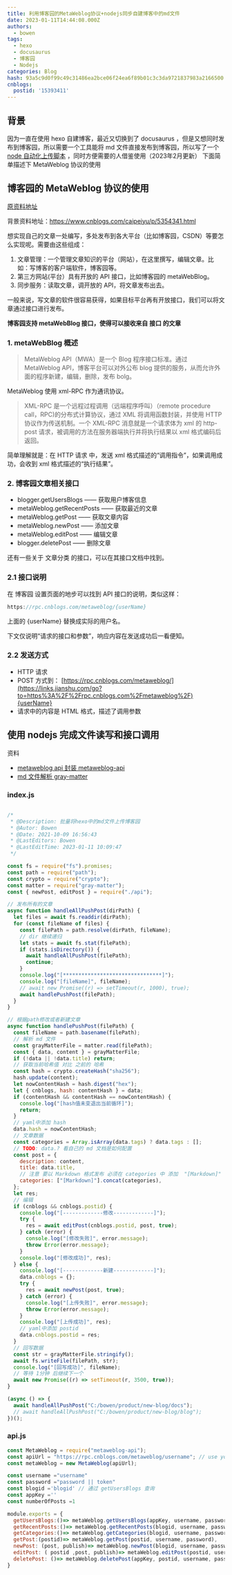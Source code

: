 ```yaml
---
title: 利用博客园的MetaWeblog协议+nodejs同步自建博客中的md文件
date: 2023-01-11T14:44:08.000Z
authors:
  - bowen
tags:
  - hexo
  - docusaurus
  - 博客园
  - Nodejs
categories: Blog
hash: 93a5c9d0f99c49c31486ea2bce06f24ea6f89b01c3c3da9721837983a2166500
cnblogs:
  postid: '15393411'
---
```

## 背景

因为一直在使用 hexo 自建博客，最近又切换到了 docusaurus ，但是又想同时发布到博客园，所以需要一个工具能将 md 文件直接发布到博客园，所以写了一个 [node 自动化上传脚本](https://github.com/bitbw/markdown-blog-push-tool) ，同时方便需要的人借鉴使用（2023年2月更新）
下面简单描述下  MetaWeblog 协议的使用  

## 博客园的 MetaWeblog 协议的使用

[原资料地址](https://cloud.tencent.com/developer/article/1608220?from=14588)

背景资料地址：<https://www.cnblogs.com/caipeiyu/p/5354341.html>

想实现自己的文章一处编写，多处发布到各大平台（比如博客园，CSDN）等要怎么实现呢。需要由这些组成：

1. 文章管理：一个管理文章知识的平台（网站），在这里撰写，编辑文章。比如：写博客的客户端软件，博客园等。
2. 第三方网站(平台）具有开放的 API 接口，比如博客园的 metaWebBlog。
3. 同步服务：读取文章，调开放的 API，将文章发布出去。

一般来说，写文章的软件很容易获得，如果目标平台再有开放接口，我们可以将文章通过接口进行发布。

**博客园支持 metaWebBlog 接口，使得可以接收来自 接口 的文章**

### 1. metaWebBlog 概述

> MetaWeblog API（MWA）是一个 Blog 程序接口标准。通过 MetaWeblog API，博客平台可以对外公布 blog 提供的服务，从而允许外面的程序新建，编辑，删除，发布 bolg。

MetaWeblog 使用 xml-RPC 作为通讯协议。

> XML-RPC 是一个远程过程调用（远端程序呼叫）（remote procedure call，RPC)的分布式计算协议，通过 XML 将调用函数封装，并使用 HTTP 协议作为传送机制。一个 XML-RPC 消息就是一个请求体为 xml 的 http-post 请求，被调用的方法在服务器端执行并将执行结果以 xml 格式编码后返回。

简单理解就是：在 HTTP 请求 中，发送 xml 格式描述的“调用指令”，如果调用成功，会收到 xml 格式描述的“执行结果”。

### 2. 博客园文章相关接口

- blogger.getUsersBlogs —— 获取用户博客信息
- metaWeblog.getRecentPosts —— 获取最近的文章
- metaWeblog.getPost —— 获取文章内容
- metaWeblog.newPost —— 添加文章
- metaWeblog.editPost —— 编辑文章
- blogger.deletePost —— 删除文章

还有一些关于 文章分类 的接口，可以在其接口文档中找到。

### 2.1 接口说明

在 博客园 设置页面的地步可以找到 API 接口的说明，类似这样：

```javascript
https://rpc.cnblogs.com/metaweblog/{userName}
```

上面的 {userName} 替换成实际的用户名。

下文仅说明“请求的接口和参数”，响应内容在发送成功后一看便知。

### 2.2 发送方式

- HTTP 请求
- POST 方式到： [https://rpc.cnblogs.com/metaweblog/](https://links.jianshu.com/go?to=https%3A%2F%2Frpc.cnblogs.com%2Fmetaweblog%2F){userName}
- 请求中的内容是 HTML 格式，描述了调用参数

## 使用 nodejs 完成文件读写和接口调用

资料

- [metaweblog api 封装 metaweblog-api](https://github.com/uhavemyword/metaweblog-api)
- [md 文件解析 gray-matter](https://www.npmjs.com/package/gray-matter#returned-object)

### index.js

```js

/*
 * @Description: 批量将hexo中的md文件上传博客园
 * @Autor: Bowen
 * @Date: 2021-10-09 16:56:43
 * @LastEditors: Bowen
 * @LastEditTime: 2023-01-11 10:09:47
 */

const fs = require("fs").promises;
const path = require("path");
const crypto = require("crypto");
const matter = require("gray-matter");
const { newPost, editPost } = require("./api");

// 发布所有的文章
async function handleAllPushPost(dirPath) {
  let files = await fs.readdir(dirPath);
  for (const fileName of files) {
    const filePath = path.resolve(dirPath, fileName);
    // dir 继续递归
    let stats = await fs.stat(filePath);
    if (stats.isDirectory()) {
      await handleAllPushPost(filePath);
      continue;
    }
    console.log("[********************************]");
    console.log("[fileName]", fileName);
    // await new Promise((r) => setTimeout(r, 1000), true);
    await handlePushPost(filePath);
  }
}

// 根据path修改或者新建文章
async function handlePushPost(filePath) {
  const fileName = path.basename(filePath);
  // 解析 md 文件
  const grayMatterFile = matter.read(filePath);
  const { data, content } = grayMatterFile;
  if (!data || !data.title) return;
  // 获取当前哈希值 对比 之前的 哈希
  const hash = crypto.createHash("sha256");
  hash.update(content);
  let nowContentHash = hash.digest("hex");
  let { cnblogs, hash: contentHash } = data;
  if (contentHash && contentHash == nowContentHash) {
    console.log("[hash值未变退出当前循环]");
    return;
  }
  // yaml中添加 hash
  data.hash = nowContentHash;
  // 文章数据
  const categories = Array.isArray(data.tags) ? data.tags : [];
  // TODO: data.? 看自己的 md 文档是如何配置
  const post = {
    description: content,
    title: data.title,
    // 注意 要以 Markdown 格式发布 必须在 categories 中 添加  "[Markdown]"
    categories: ["[Markdown]"].concat(categories),
  };
  let res;
  // 编辑
  if (cnblogs && cnblogs.postid) {
    console.log("[-------------修改-------------]");
    try {
      res = await editPost(cnblogs.postid, post, true);
    } catch (error) {
      console.log("[修改失败]", error.message);
      throw Error(error.message);
    }
    console.log("[修改成功]", res);
  } else {
    console.log("[-------------新建-------------]");
    data.cnblogs = {};
    try {
      res = await newPost(post, true);
    } catch (error) {
      console.log("[上传失败]", error.message);
      throw Error(error.message);
    }
    console.log("[上传成功]", res);
    // yaml中添加 postid
    data.cnblogs.postid = res;
  }
  // 回写数据
  const str = grayMatterFile.stringify();
  await fs.writeFile(filePath, str);
  console.log("[回写成功]", fileName);
  // 等待 1分钟 后继续下一个
  await new Promise((r) => setTimeout(r, 3500, true));
}

(async () => {
  await handleAllPushPost("C:/bowen/product/new-blog/docs");
  // await handleAllPushPost("C:/bowen/product/new-blog/blog");
})();


```

### api.js

```js
const MetaWeblog = require("metaweblog-api");
const apiUrl = "https://rpc.cnblogs.com/metaweblog/username"; // use your blog API instead
const metaWeblog = new MetaWeblog(apiUrl);

const username ="username"
const password ="password || token"
const blogid ='blogid' // 通过 getUsersBlogs 查询
const appKey =''
const numberOfPosts =1

module.exports = {
  getUsersBlogs:()=> metaWeblog.getUsersBlogs(appKey, username, password),
  getRecentPosts:()=> metaWeblog.getRecentPosts(blogid, username, password, numberOfPosts),
  getCategories:()=> metaWeblog.getCategories(blogid, username, password),
  getPost:(postid)=> metaWeblog.getPost(postid, username, password),
  newPost: (post, publish)=> metaWeblog.newPost(blogid, username, password, post, publish),
  editPost: ( postid ,post, publish)=> metaWeblog.editPost(postid, username, password, post, publish),
  deletePost: ()=> metaWeblog.deletePost(appKey, postid, username, password, publish),
}
```
